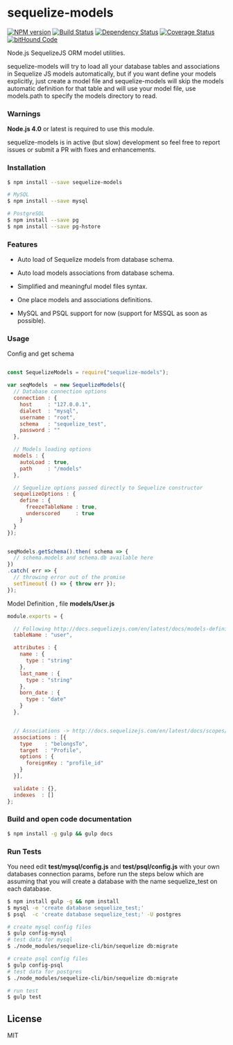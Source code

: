 # sequelize-models
[![NPM version][npm-image]][npm-url] [![Build Status][travis-image]][travis-url] [![Dependency Status][daviddm-image]][daviddm-url] [![Coverage Status](https://coveralls.io/repos/github/gbahamondez/sequelize-models/badge.svg?branch=master)](https://coveralls.io/github/gbahamondez/sequelize-models?branch=master) [![bitHound Code](https://www.bithound.io/github/gbahamondez/sequelize-models/badges/code.svg)](https://www.bithound.io/github/gbahamondez/sequelize-models)

Node.js SequelizeJS ORM model utilities.

sequelize-models will try to load all your database tables and associations in Sequelize JS models automatically, but if you want define your models explicitly,  just create a model file and sequelize-models will skip the models automatic definition for that table and will use your model file, use models.path to specify the models directory to read.


### Warnings
**Node.js 4.0** or latest is required  to use this module.

sequelize-models is in active (but slow) development so feel free to report issues or submit a PR with fixes and enhancements.

### Installation

```sh
$ npm install --save sequelize-models

# MySQL
$ npm install --save mysql

# PostgreSQL
$ npm install --save pg
$ npm install --save pg-hstore
```

### Features

* Auto load of Sequelize models from database schema.

* Auto load models associations from database schema.

* Simplified and meaningful model files syntax.

* One place models and associations definitions.

* MySQL and PSQL support for now (support for MSSQL as soon as possible).


### Usage

Config and get schema

```js

const SequelizeModels = require("sequelize-models");

var seqModels  = new SequelizeModels({
  // Database connection options
  connection : {
    host     : "127.0.0.1",
    dialect  : "mysql",
    username : "root",
    schema   : "sequelize_test",
    password : ""
  },

  // Models loading options
  models : {
    autoLoad : true,
    path     : "/models"
  },

  // Sequelize options passed directly to Sequelize constructor
  sequelizeOptions : {
    define : {
      freezeTableName : true,
      underscored     : true
    }
  }
});


seqModels.getSchema().then( schema => {
  // schema.models and schema.db available here
})
.catch( err => {
  // throwing error out of the promise
  setTimeout( () => { throw err });
});
```

Model Definition , file **models/User.js**

```js
module.exports = {

  // Following http://docs.sequelizejs.com/en/latest/docs/models-definition/
  tableName : "user",

  attributes : {
    name : {
      type : "string"
    },
    last_name : {
      type : "string"
    },
    born_date : {
      type : "date"
    }
  },


  // Associations -> http://docs.sequelizejs.com/en/latest/docs/scopes/#associations
  associations : [{
    type    : "belongsTo",
    target  : "Profile",
    options : {
      foreignKey : "profile_id"
    }
  }],

  validate : {},
  indexes  : []
};


```

### Build and open code documentation
```bash
$ npm install -g gulp && gulp docs
```

### Run Tests
You need  edit **test/mysql/config.js** and **test/psql/config.js** with your own databases connection params, before run the steps below which are assuming that you will create a database with the name sequelize_test on each database.

```bash
$ npm install gulp -g && npm install
$ mysql -e 'create database sequelize_test;'
$ psql  -c 'create database sequelize_test;' -U postgres

# create mysql config files
$ gulp config-mysql
# test data for mysql
$ ./node_modules/sequelize-cli/bin/sequelize db:migrate

# create psql config files
$ gulp config-psql
# test data for postgres
$ ./node_modules/sequelize-cli/bin/sequelize db:migrate

# run test
$ gulp test
```


## License
MIT

[npm-image]: https://badge.fury.io/js/sequelize-models.svg
[npm-url]: https://npmjs.org/package/sequelize-models
[travis-image]: https://travis-ci.org/gbahamondez/sequelize-models.svg?branch=master
[travis-url]: https://travis-ci.org/gbahamondez/sequelize-models
[daviddm-image]: https://david-dm.org/gbahamondez/sequelize-models.svg?theme=shields.io
[daviddm-url]: https://david-dm.org/gbahamondez/sequelize-models
[coveralls-image]: https://coveralls.io/repos/gbahamondez/sequelize-models/badge.svg
[coveralls-url]: https://coveralls.io/r/gbahamondez/sequelize-models